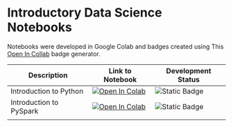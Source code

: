 # Introductory Data Science Notebooks

Notebooks were developed in Google Colab and badges created using This [Open In Collab](https://openincolab.com) badge generator.

| Description             | Link to Notebook                                                                                                                                                                                                        | Development Status                                                                                            |
| ----------------------- | ----------------------------------------------------------------------------------------------------------------------------------------------------------------------------------------------------------------------- | ------------------------------------------------------------------------------------------------------------- |
| Introduction to Python  | [![Open In Colab](https://colab.research.google.com/assets/colab-badge.svg)](https://colab.research.google.com/github/bhfdschds/data-science-topics/blob/main/Introductory%20Notebooks/Introduction\_to\_Python.ipynb)  | <img src="https://img.shields.io/badge/status-wip-blue?color=orange" alt="Static Badge" data-size="original"> |
| Introduction to PySpark | [![Open In Colab](https://colab.research.google.com/assets/colab-badge.svg)](https://colab.research.google.com/github/bhfdschds/data-science-topics/blob/main/Introductory%20Notebooks/Introduction\_to\_PySpark.ipynb) | <img src="https://img.shields.io/badge/status-wip-blue?color=orange" alt="Static Badge" data-size="original"> |
|                         |                                                                                                                                                                                                                         |                                                                                                               |
